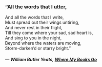 ### “All the words that I utter,  
And all the words that I write,  
Must spread out their wings untiring,  
And never rest in their flight,  
Till they come where your sad, sad heart is,  
And sing to you in the night,  
Beyond where the waters are moving,  
Storm-darken’d or starry bright.”

#### — _William Butler Yeats, [Where My Books Go](https://londonwriterssalon.us4.list-manage.com/track/click?u=8b047263967451488070a8ad0&id=d0ad160646&e=bc5cbc9b90)_